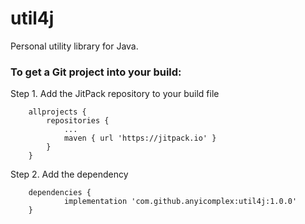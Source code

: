 # util4j
Personal utility library for Java.

### To get a Git project into your build:

Step 1. Add the JitPack repository to your build file
```
	allprojects {
		repositories {
			...
			maven { url 'https://jitpack.io' }
		}
	}
```

Step 2. Add the dependency
```
	dependencies {
	        implementation 'com.github.anyicomplex:util4j:1.0.0'
	}
```
